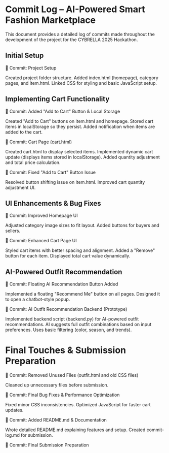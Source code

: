 # Commit Log – AI-Powered Smart Fashion Marketplace
This document provides a detailed log of commits made throughout the development of the project for the CYBRELLA 2025 Hackathon.

##  Initial Setup

 🔹 Commit: Project Setup

Created project folder structure.
Added index.html (homepage), category pages, and item.html.
Linked CSS for styling and basic JavaScript setup.

## Implementing Cart Functionality

🔹 Commit: Added "Add to Cart" Button & Local Storage

Created "Add to Cart" buttons on item.html and homepage.
Stored cart items in localStorage so they persist.
Added notification when items are added to the cart.

🔹 Commit: Cart Page (cart.html)

Created cart.html to display selected items.
Implemented dynamic cart update (displays items stored in localStorage).
Added quantity adjustment and total price calculation.

🔹 Commit: Fixed "Add to Cart" Button Issue

Resolved button shifting issue on item.html.
Improved cart quantity adjustment UI.

## UI Enhancements & Bug Fixes

🔹 Commit: Improved Homepage UI

Adjusted category image sizes to fit layout.
Added buttons for buyers and sellers.

🔹 Commit: Enhanced Cart Page UI

Styled cart items with better spacing and alignment.
Added a "Remove" button for each item.
Displayed total cart value dynamically.
## AI-Powered Outfit Recommendation

🔹 Commit: Floating AI Recommendation Button Added

Implemented a floating "Recommend Me" button on all pages.
Designed it to open a chatbot-style popup.

🔹 Commit: AI Outfit Recommendation Backend (Prototype)

Implemented backend script (backend.py) for AI-powered outfit recommendations.
AI suggests full outfit combinations based on input preferences.
Uses basic filtering (color, season, and trends).

# Final Touches & Submission Preparation

🔹 Commit: Removed Unused Files (outfit.html and old CSS files)

Cleaned up unnecessary files before submission.

🔹 Commit: Final Bug Fixes & Performance Optimization

Fixed minor CSS inconsistencies.
Optimized JavaScript for faster cart updates.

🔹 Commit: Added README.md & Documentation

Wrote detailed README.md explaining features and setup.
Created commit-log.md for submission.

🔹 Commit: Final Submission Preparation


